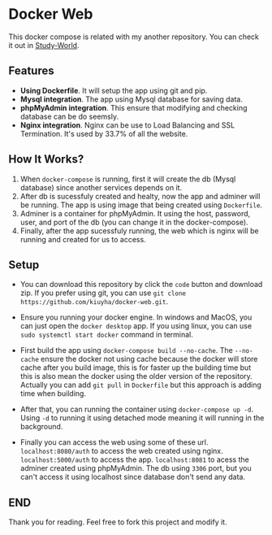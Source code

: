 # Docker Web

This docker compose is related with my another repository. You can check it out in [Study-World](https://github.com/kiuyha/Study-World).

## Features
- **Using Dockerfile**. It will setup the app using git and pip.
- **Mysql integration**. The app using Mysql database for saving data.
- **phpMyAdmin integration**. This ensure that modifying and checking database can be do seemsly.
- **Nginx integration**. Nginx can be use to Load Balancing and SSL Termination. It's used by 33.7% of all the website.

## How It Works?
1. When `docker-compose` is running, first it will create the db (Mysql database) since another services depends on it.
2. After db is sucessfuly created and healty, now the app and adminer will be running. The app is using image that being created using `Dockerfile`.
3. Adminer is a container for phpMyAdmin. It using the host, password, user, and port of the db (you can change it in the docker-compose).
4. Finally, after the app sucessfuly running, the web which is nginx will be running and created for us to access.

## Setup
- You can download this repository by click the `code` button and download zip. If you prefer using git, you can use `git clone https://github.com/kiuyha/docker-web.git`.

- Ensure you running your docker engine. In windows and MacOS, you can just open the `docker desktop` app. If you using linux, you can use `sudo systemctl start docker` command in terminal.

- First build the app using `docker-compose build --no-cache`. The `--no-cache` ensure the docker not using cache because the docker will store cache after you build image, this is for faster up the building time but this is also mean the docker using the older version of the repository. Actually you can add `git pull` in `Dockerfile` but this approach is adding time when building.

- After that, you can running the container using `docker-compose up -d`. Using `-d` to running it using detached mode meaning it will running in the background.

- Finally you can access the web using some of these url. `localhost:8080/auth` to access the web created using nginx. `localhost:5000/auth` to access the app. `localhost:8081` to acess the adminer created using phpMyAdmin. The db using `3306` port, but you can't access it using localhost since database don't send any data.

## END
Thank you for reading. Feel free to fork this project and modify it.
